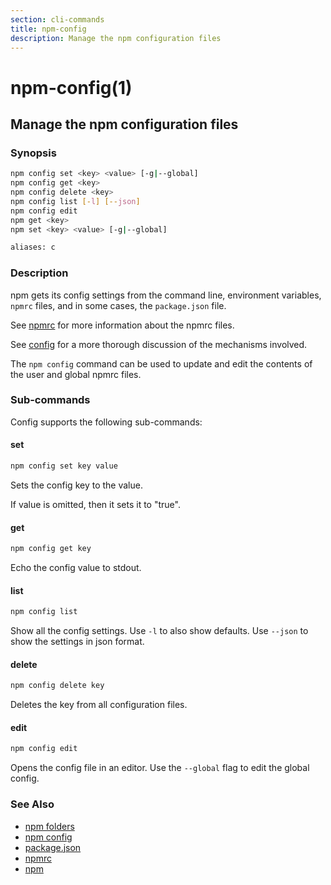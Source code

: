```yaml
---
section: cli-commands
title: npm-config
description: Manage the npm configuration files
---
```


# npm-config(1)

## Manage the npm configuration files

### Synopsis

```bash
npm config set <key> <value> [-g|--global]
npm config get <key>
npm config delete <key>
npm config list [-l] [--json]
npm config edit
npm get <key>
npm set <key> <value> [-g|--global]

aliases: c
```

### Description

npm gets its config settings from the command line, environment
variables, `npmrc` files, and in some cases, the `package.json` file.

See [npmrc](/configuring-npm/npmrc) for more information about the npmrc files.

See [config](/using-npm/config) for a more thorough discussion of the mechanisms
involved.

The `npm config` command can be used to update and edit the contents
of the user and global npmrc files.

### Sub-commands

Config supports the following sub-commands:

#### set

```bash
npm config set key value
```

Sets the config key to the value.

If value is omitted, then it sets it to "true".

#### get

```bash
npm config get key
```

Echo the config value to stdout.

#### list

```bash
npm config list
```

Show all the config settings. Use `-l` to also show defaults. Use `--json`
to show the settings in json format.

#### delete

```bash
npm config delete key
```

Deletes the key from all configuration files.

#### edit

```bash
npm config edit
```

Opens the config file in an editor. Use the `--global` flag to edit the
global config.

### See Also

- [npm folders](/configuring-npm/folders)
- [npm config](/cli-commands/npm-config)
- [package.json](/configuring-npm/package-json)
- [npmrc](/configuring-npm/npmrc)
- [npm](/cli-commands/npm)
